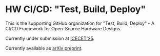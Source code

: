 # HW CI/CD: "Test, Build, Deploy"

This is the supporting GitHub organization for "Test, Build, Deploy" - A CI/CD Framework for Open-Source Hardware Designs.

Currently under submission at [ICECET'25](https://www.icecet.com/home).

Currently available as [arXiv preprint](https://doi.org/10.48550/arXiv.2503.19180).

